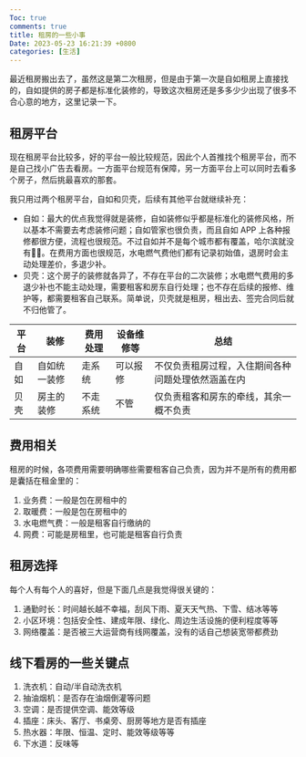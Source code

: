 ```yaml
---
Toc: true
comments: true
title: 租房的一些小事
Date: 2023-05-23 16:21:39 +0800
categories: [生活]
---
```


最近租房搬出去了，虽然这是第二次租房，但是由于第一次是自如租房上直接找的，自如提供的房子都是标准化装修的，导致这次租房还是多多少少出现了很多不合心意的地方，这里记录一下。

## 租房平台

现在租房平台比较多，好的平台一般比较规范，因此个人首推找个租房平台，而不是自己找小广告去看房。一方面平台规范有保障，另一方面平台上可以同时去看多个房子，然后挑最喜欢的那套。

我只用过两个租房平台，自如和贝壳，后续有其他平台就继续补充：
* 自如：最大的优点我觉得就是装修，自如装修似乎都是标准化的装修风格，所以基本不需要去考虑装修问题；自如管家也很负责，而且自如 APP 上各种报修都很方便，流程也很规范。不过自如并不是每个城市都有覆盖，哈尔滨就没有😮‍💨。在费用方面也很规范，水电燃气费他们都有记录初始值，退房时会主动处理差价，多退少补。
* 贝壳：这个房子的装修就各异了，不存在平台的二次装修；水电燃气费用的多退少补也不能主动处理，需要租客和房东自行处理；也不存在后续的报修、维护等，都需要租客自己联系。简单说，贝壳就是租房，租出去、签完合同后就不归他管了。

| 平台 | 装修         | 费用处理 | 设备维修等 | 总结                                               |
| ---- | ------------ | -------- | ---------- | -------------------------------------------------- |
| 自如 | 自如统一装修 | 走系统   | 可以报修   | 不仅负责租房过程，入住期间各种问题处理依然涵盖在内 |
| 贝壳 | 房主的装修   | 不走系统 | 不管       | 仅负责租客和房东的牵线，其余一概不负责             |

## 费用相关

租房的时候，各项费用需要明确哪些需要租客自己负责，因为并不是所有的费用都是囊括在租金里的：
1. 业务费：一般是包在房租中的
2. 取暖费：一般是包在房租中的
3. 水电燃气费：一般是租客自行缴纳的
4. 网费：可能是房租里，也可能是租客自行负责

## 租房选择

每个人有每个人的喜好，但是下面几点是我觉得很关键的：
1. 通勤时长：时间越长越不幸福，刮风下雨、夏天天气热、下雪、结冰等等
2. 小区环境：包括安全性、建成年限、绿化、周边生活设施的便利程度等等
3. 网络覆盖：是否被三大运营商有线网覆盖，没有的话自己想装宽带都费劲

## 线下看房的一些关键点

1. 洗衣机：自动/半自动洗衣机
2. 抽油烟机：是否存在油烟倒灌等问题
3. 空调：是否提供空调、能效等级
4. 插座：床头、客厅、书桌旁、厨房等地方是否有插座
5. 热水器：年限、恒温、定时、能效等级等等
6. 下水道：反味等
